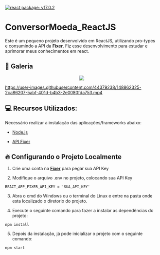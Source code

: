 [![react package: v17.0.2](https://img.shields.io/badge/react%20package%3A-%20v17.0.2-blue.svg?style=flat)](https://www.npmjs.com/package/react/v/17.0.2)

# ConversorMoeda_ReactJS

Este é um pequeno projeto desenvolvido em ReactJS, utilizando pro-types e consumindo a API da **[Fixer](https://fixer.io/)**. Fiz esse desenvolvimento para estudar e aprimorar meus conhecimentos em react.

## 📸 Galeria

<div align="center">
<img src="https://user-images.githubusercontent.com/44379238/148862617-09085361-019e-4515-a27f-e1b5a81355c8.png" />
</div>


https://user-images.githubusercontent.com/44379238/148862325-2ca86207-5abf-401d-b4b3-2e0080fda753.mp4

## :computer: Recursos Utilizados:  

Necessário realizar a instalação das aplicações/frameworks abaixo:

* [Node.js](https://nodejs.org/en/)

* [API Fixer](https://fixer.io/)

## :fire: Configurando o Projeto Localmente

1) Crie uma conta na **[Fixer](https://fixer.io/product)** para pegar sua API Key

2) Modifique o arquivo .env no projeto, colocando sua API Key
 ```
 REACT_APP_FIXER_API_KEY = 'SUA_API_KEY'
 ```
3) Abra o cmd do Windows ou o terminal do Linux e entre na pasta onde esta localizado o diretorio do projeto.

4) Execute o seguinte comando para fazer a instalar as dependências  do projeto:
```
npm install
```
5) Depois da instalação, já pode inicializar o projeto com o seguinte comando:
```
npm start
```

